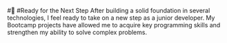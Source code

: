 #🎯 #Ready for the Next Step
After building a solid foundation in several technologies, I feel ready to take on a new step as a junior developer. My Bootcamp projects have allowed me to acquire key programming skills and strengthen my ability to solve complex problems.
